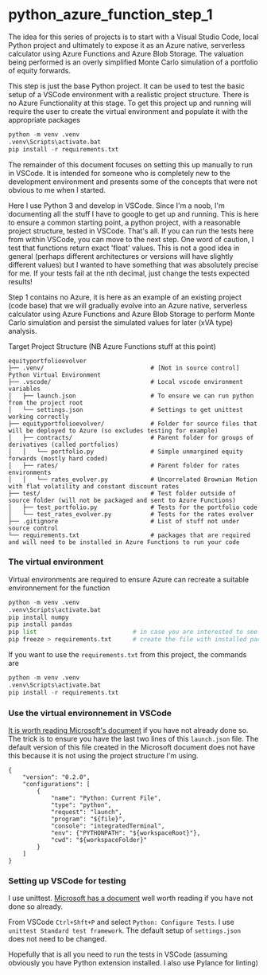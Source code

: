 # python_azure_function_step_1

The idea for this series of projects is to start with a Visual Studio Code, local Python project and ultimately to expose it as an Azure native, serverless calculator using Azure Functions and Azure Blob Storage. The valuation being performed is an overly simplified Monte Carlo simulation of a portfolio of equity forwards. 

This step is just the base Python project. It can be used to test the basic setup of a VSCode environment with a realistic project structure. There is no Azure Functionality at this stage. To get this project up and running will require the user to create the virtual environment and populate it with the appropriate packages
```python
python -m venv .venv
.venv\Scripts\activate.bat
pip install -r requirements.txt
```
The remainder of this document focuses on setting this up manually to run in VSCode. It is intended for someone who is completely new to the development environment and presents some of the concepts that were not obvious to me when I started.

Here I use Python 3 and develop in VSCode. Since I'm a noob, I'm documenting all the stuff I have to google to get up and running. This is here to ensure a common starting point, a python project, with a reasonable project structure, tested in VSCode. That's all. If you can run the tests here from within VSCode, you can move to the next step. One word of caution, I test that functions return exact 'float' values. This is not a good idea in general (perhaps different architectures or versions will have slightly different values) but I wanted to have something that was absolutely precise for me. If your tests fail at the nth decimal, just change the tests expected results!

Step 1 contains no Azure, it is here as an example of an existing project (code base) that we will gradually evolve into an Azure native, serverless calculator using Azure Functions and Azure Blob Storage to perform Monte Carlo simulation and persist the simulated values for later (xVA type) analysis.

Target Project Structure (NB Azure Functions stuff at this point)
```
equityportfolioevolver  
├── .venv/                              # [Not in source control] Python Virtual Environment    
├── .vscode/                            # Local vscode environment variables  
│   ├── launch.json                     # To ensure we can run python from the project root  
│   └── settings.json                   # Settings to get unittest working correctly  
├── equityportfolioevolver/             # Folder for source files that will be deployed to Azure (so excludes testing for example)
│   ├── contracts/                      # Parent folder for groups of derivatives (called portfolios)  
│   │   └── portfolio.py                # Simple unmargined equity forwards (mostly hard coded)  
│   ├── rates/                          # Parent folder for rates environments  
│   │   └── rates_evolver.py            # Uncorrelated Brownian Motion with flat volatility and constant discount rates
├── test/                               # Test folder outside of source folder (will not be packaged and sent to Azure Functions)
│   ├── test_portfolio.py               # Tests for the portfolio code  
│   └── test_rates_evolver.py           # Tests for the rates evolver  
├── .gitignore                          # List of stuff not under source control  
└── requirements.txt                    # packages that are required and will need to be installed in Azure Functions to run your code  
```

### The virtual environment 
Virtual environments are required to ensure Azure can recreate a suitable environnement for the function
```python
python -m venv .venv
.venv\Scripts\activate.bat
pip install numpy
pip install pandas
pip list                           # in case you are interested to see the packages in the virtual environment
pip freeze > requirements.txt      # create the file with installed packages
```
If you want to use the `requirements.txt` from this project, the commands are 
```python
python -m venv .venv
.venv\Scripts\activate.bat
pip install -r requirements.txt
```

### Use the virtual environnement in VSCode 
[It is worth reading Microsoft's document](https://code.visualstudio.com/docs/python/environments) if you have not already done so. The trick is to ensure you have the last two lines of this `launch.json` file. The default version of this file created in the Microsoft document does not have this because it is not using the project structure I'm using.
```
{
    "version": "0.2.0",
    "configurations": [
        {
            "name": "Python: Current File",
            "type": "python",
            "request": "launch",
            "program": "${file}",
            "console": "integratedTerminal",
            "env": {"PYTHONPATH": "${workspaceRoot}"},
            "cwd": "${workspaceFolder}"
        }
    ]
}
```
### Setting up VSCode for testing
I use unittest. [Microsoft has a document](https://code.visualstudio.com/docs/python/testing) well worth reading if you have not done so already.

From VSCode `Ctrl+Shft+P` and select `Python: Configure Tests`. I use `unittest Standard test framework`. The default setup of `settings.json` does not need to be changed.

Hopefully that is all you need to run the tests in VSCode (assuming obviously you have Python extension installed. I also use Pylance for linting)

